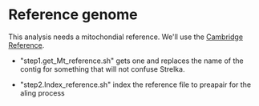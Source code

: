 # Reference genome

This analysis needs a mitochondial reference. We'll use the [Cambridge
Reference](http://en.wikipedia.org/wiki/Cambridge_Reference_Sequence).

* "step1.get_Mt_reference.sh" gets one and replaces the name of the contig for
something that will not confuse Strelka.

* "step2.Index_reference.sh" index the reference file to preapair for the aling process